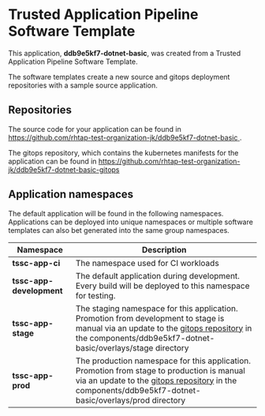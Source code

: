 # Trusted Application Pipeline Software Template

This application, **ddb9e5kf7-dotnet-basic**, was created from a Trusted Application Pipeline Software Template.

The software templates create a new source and gitops deployment repositories with a sample source application. 

## Repositories

The source code for your application can be found in [https://github.com/rhtap-test-organization-jk/ddb9e5kf7-dotnet-basic ](https://github.com/rhtap-test-organization-jk/ddb9e5kf7-dotnet-basic ).
 
The gitops repository, which contains the kubernetes manifests for the application can be found in 
[https://github.com/rhtap-test-organization-jk/ddb9e5kf7-dotnet-basic-gitops ](https://github.com/rhtap-test-organization-jk/ddb9e5kf7-dotnet-basic-gitops ) 

## Application namespaces 

The default application will be found in the following namespaces. Applications can be deployed into unique namespaces or multiple software templates can also bet generated into the same group namespaces.  

|  Namespace   |  Description   |  
| -------- | -------- |
| **tssc-app-ci** | The namespace used for CI workloads |
| **tssc-app-development** | The default application during development. Every build will be deployed to this namespace for testing. |
| **tssc-app-stage** | The staging namespace for this application. Promotion from development to stage is manual via an update to the [gitops repository](https://github.com/rhtap-test-organization-jk/ddb9e5kf7-dotnet-basic-gitops ) in the components/ddb9e5kf7-dotnet-basic/overlays/stage directory |
| **tssc-app-prod** | The production namespace for this application. Promotion from stage to production is manual via an update to the [gitops repository](https://github.com/rhtap-test-organization-jk/ddb9e5kf7-dotnet-basic-gitops ) in the components/ddb9e5kf7-dotnet-basic/overlays/prod directory |